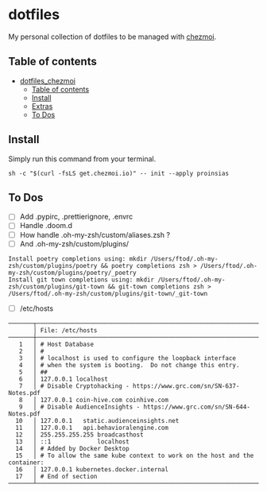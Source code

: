 # dotfiles

My personal collection of dotfiles to be managed with
[chezmoi](https://www.chezmoi.io/).

## Table of contents

<!--
Table of contents updated via:
uvx --from md-toc md_toc --in-place github -- README.md
-->
<!--TOC-->

-   [dotfiles_chezmoi](#dotfiles_chezmoi)
    -   [Table of contents](#table-of-contents)
    -   [Install](#install)
    -   [Extras](#extras)
    -   [To Dos](#to-dos)

<!--TOC-->

## Install

Simply run this command from your terminal.

```shell
sh -c "$(curl -fsLS get.chezmoi.io)" -- init --apply proinsias
```

## To Dos

-   [ ] Add .pypirc, .prettierignore, .envrc
-   [ ] Handle .doom.d
-   [ ] How handle .oh-my-zsh/custom/aliases.zsh ?
-   [ ] And .oh-my-zsh/custom/plugins/

```
Install poetry completions using: mkdir /Users/ftod/.oh-my-zsh/custom/plugins/poetry && poetry completions zsh > /Users/ftod/.oh-my-zsh/custom/plugins/poetry/_poetry
Install git town completions using: mkdir /Users/ftod/.oh-my-zsh/custom/plugins/git-town && git-town completions zsh > /Users/ftod/.oh-my-zsh/custom/plugins/git-town/_git-town
```
-   [ ] /etc/hosts

```
───────┬───────────────────────────────────────────────────────────────────────────────────────────────────────────────────────────────────────────────────────────────────────────────────────────────────────────────────────────────
       │ File: /etc/hosts
───────┼───────────────────────────────────────────────────────────────────────────────────────────────────────────────────────────────────────────────────────────────────────────────────────────────────────────────────────────────
   1   │ # Host Database
   2   │ #
   3   │ # localhost is used to configure the loopback interface
   4   │ # when the system is booting.  Do not change this entry.
   5   │ ##
   6   │ 127.0.0.1 localhost
   7   │ # Disable Cryptohacking - https://www.grc.com/sn/SN-637-Notes.pdf
   8   │ 127.0.0.1 coin-hive.com coinhive.com
   9   │ # Disable AudienceInsights - https://www.grc.com/sn/SN-644-Notes.pdf
  10   │ 127.0.0.1   static.audienceinsights.net
  11   │ 127.0.0.1   api.behavioralengine.com
  12   │ 255.255.255.255 broadcasthost
  13   │ ::1             localhost
  14   │ # Added by Docker Desktop
  15   │ # To allow the same kube context to work on the host and the container:
  16   │ 127.0.0.1 kubernetes.docker.internal
  17   │ # End of section
───────┴───────────────────────────────────────────────────────────────────────────────────────────────────────────────────────────────────────────────────────────────────────────────────────────────────────────────────────────────


```
